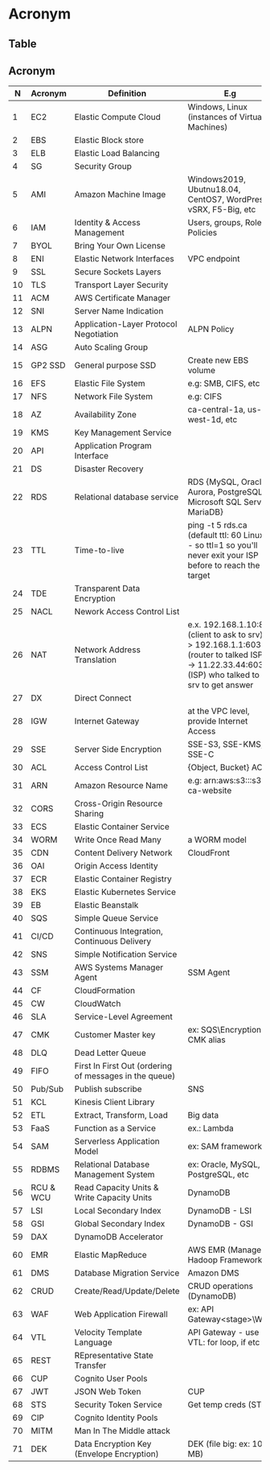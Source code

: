# Acronym

## Table
## Acronym
| N | Acronym | Definition            | E.g                                           |
| - | ------- | --------------------- | ----------------------------------------------|
| 1 | EC2     | Elastic Compute Cloud | Windows, Linux (instances of Virtual Machines)|
| 2 | EBS     | Elastic Block store   | |
| 3 | ELB     | Elastic Load Balancing| |
| 4 | SG     | Security Group    | |
| 5 | AMI     | Amazon Machine Image  | Windows2019, Ubutnu18.04, CentOS7, WordPress, vSRX, F5-Big, etc |
| 6 | IAM     | Identity & Access Management| Users, groups, Roles, Policies |
| 7 | BYOL    | Bring Your Own License | 
| 8 | ENI     | Elastic Network Interfaces | VPC endpoint |
| 9 | SSL     | Secure Sockets Layers |
| 10 | TLS | Transport Layer Security | 
| 11 | ACM | AWS Certificate Manager | 
| 12 | SNI | Server Name Indication |
| 13 | ALPN | Application-Layer Protocol Negotiation | ALPN Policy |
| 14 | ASG | Auto Scaling Group |
| 15 | GP2 SSD | General purpose SSD| Create new EBS volume |
| 16 | EFS | Elastic File System | e.g: SMB, CIFS, etc |
| 17 | NFS | Network File System | e.g: CIFS |
| 18 | AZ  | Availability Zone | ca-central-1a, us-west-1d, etc |
| 19 | KMS | Key Management Service | 
| 20 | API | Application Program Interface | 
| 21 | DS  | Disaster Recovery |
| 22 | RDS | Relational database service | RDS {MySQL, Oracle, Aurora, PostgreSQL, Microsoft SQL Server, MariaDB} |
| 23 | TTL | Time-to-live | ping -t 5 rds.ca (default ttl: 60 Linux) - so ttl=1 so you'll never exit your ISP before to reach the target |
| 24 | TDE | Transparent Data Encryption | |
| 25 | NACL | Nework Access Control List | |
| 26 | NAT | Network Address Translation | e.x. 192.168.1.10:80 (client to ask to srv) -> 192.168.1.1:6037 (router to talked ISP) -> 11.22.33.44:6037 (ISP) who talked to srv to get answer | 
| 27 | DX | Direct Connect | |
| 28 | IGW | Internet Gateway | at the VPC level, provide Internet Access |
| 29 | SSE | Server Side Encryption | SSE-S3, SSE-KMS, SSE-C |
| 30 | ACL | Access Control List | {Object, Bucket} ACL |
| 31 | ARN | Amazon Resource Name | e.g: arn:aws:s3:::s3-ca-website |
| 32 | CORS | Cross-Origin Resource Sharing | |
| 33 | ECS | Elastic Container Service | |
| 34 | WORM | Write Once Read Many | a WORM model |
| 35 | CDN | Content Delivery Network | CloudFront |
| 36 | OAI | Origin Access Identity | |
| 37 | ECR | Elastic Container Registry | |
| 38 | EKS | Elastic Kubernetes Service | |
| 39 | EB  | Elastic Beanstalk | |
| 40 | SQS | Simple Queue Service | |
| 41 | CI/CD | Continuous Integration, Continuous Delivery | |
| 42 | SNS | Simple Notification Service | |
| 43 | SSM | AWS Systems Manager Agent | SSM Agent | Software can installed on EC2 or on-premise |
| 44 | CF  | CloudFormation | | 
| 45 | CW  | CloudWatch | | 
| 46 | SLA | Service-Level Agreement | |
| 47 | CMK | Customer Master key | ex: SQS\Encryption: CMK alias |
| 48 | DLQ | Dead Letter Queue | |
| 49 | FIFO | First In First Out (ordering of messages in the queue) | | 
| 50 | Pub/Sub | Publish subscribe | SNS |
| 51 | KCL | Kinesis Client Library | |
| 52 | ETL | Extract, Transform, Load | Big data |
| 53 | FaaS | Function as a Service | ex.: Lambda |
| 54 | SAM | Serverless Application Model | ex: SAM framework |
| 55 | RDBMS | Relational Database Management System | ex: Oracle, MySQL, PostgreSQL, etc | 
| 56 | RCU & WCU | Read Capacity Units & Write Capacity Units | DynamoDB |
| 57 | LSI | Local Secondary Index | DynamoDB - LSI | 
| 58 | GSI | Global Secondary Index | DynamoDB - GSI |
| 59 | DAX | DynamoDB Accelerator | |
| 60 | EMR | Elastic MapReduce | AWS EMR (Managed Hadoop Framework) | 
| 61 | DMS | Database Migration Service | Amazon DMS | 
| 62 | CRUD | Create/Read/Update/Delete | CRUD operations (DynamoDB) | 
| 63 | WAF | Web Application Firewall | ex: API Gateway\<stage>\WAF |
| 64 | VTL | Velocity Template Language | API Gateway - use VTL: for loop, if etc |
| 65 | REST | REpresentative State Transfer | |
| 66 | CUP | Cognito User Pools | |
| 67 | JWT | JSON Web Token | CUP |
| 68 | STS | Security Token Service | Get temp creds (STS) |
| 69 | CIP | Cognito Identity Pools | |
| 70 | MITM | Man In The Middle attack | |
| 71 | DEK | Data Encryption Key (Envelope Encryption) | DEK (file big: ex: 10 MB) |
